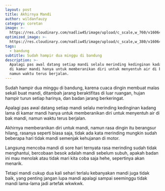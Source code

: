 ```yaml
---
layout: post
title: Akhirnya Mandi
author: wildanfauzy
category: coretan
image: >-
  https://res.cloudinary.com/nadliw45/image/upload/c_scale,w_760/v1606454811/home_mpq3fg.jpg
optimized_image: >-
  https://res.cloudinary.com/nadliw45/image/upload/c_scale,w_380/v1606454811/home_mpq3fg.jpg
tags:
  - bandung
subtitle: Sudah hampir dua minggu di bandung
description: >-
  Apalagi pas awal datang setiap mandi selalu merinding kedinginan kadang lama
  di kamar mandi hanya untuk memberanikan diri untuk menyentuh air di bak mandi,
  namun waktu terus berjalan.
---
```


Sudah hampir dua minggu di bandung, karena cuaca dingin membuat malas sekali buat mandi, ditambah jarang beraktifitas di luar ruangan, hujan hampir turun setiap harinya, dan badan jarang berkeringat.

Apalagi pas awal datang setiap mandi selalu merinding kedinginan kadang lama di kamar mandi hanya untuk memberanikan diri untuk menyentuh air di bak mandi, namun waktu terus berjalan.

Akhirnya memberanikan diri untuk mandi, namun rasa dingin itu berangsur hilang, rasanya seperti biasa saja, tidak ada kata merinding mungkin sudah beberapa hari tidak mandi semenjak kehujanan di motor.

Langsung mencoba mandi di sore hari ternyata rasa merinding sudah tidak menghantui, bercobaan besok adalah mandi sebelum subuh, apakah badan ini mau menolak atau tidak mari kita coba saja hehe, sepertinya akan menarik.

Tetapi mandi cukup dua kali sehari terlalu kebanyakan mandi juga tidak baik, yang penting jangan lupa mandi apalagi sampai seeminggu tidak mandi lama-lama jadi artefak wkwkwk.

